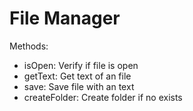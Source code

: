 # File Manager

Methods:
* isOpen: Verify if file is open
* getText: Get text of an file
* save: Save file with an text
* createFolder: Create folder if no exists
